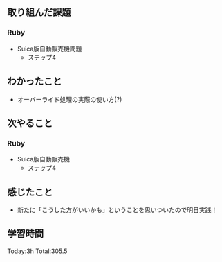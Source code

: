 ## 取り組んだ課題
### Ruby
- Suica版自動販売機問題
  - ステップ4
## わかったこと
- オーバーライド処理の実際の使い方(?)
## 次やること
### Ruby
- Suica版自動販売機
  - ステップ4
## 感じたこと
- 新たに「こうした方がいいかも」ということを思いついたので明日実践！
## 学習時間
Today:3h Total:305.5